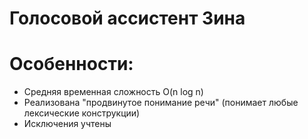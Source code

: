 # Голосовой ассистент Зина
# Особенности:
- Средняя временная сложность O(n log n)
- Реализована "продвинутое понимание речи" (понимает любые лексические конструкции)
- Исключения учтены 
